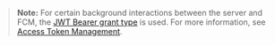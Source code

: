 > **Note:** For certain background interactions between the server and FCM, the [JWT Bearer grant type](https://www.rfc-editor.org/rfc/rfc7523#section-2.1) is used. For more information, see [Access Token Management](https://github.com/okta/okta-devices-kotlin#access-token-management).
